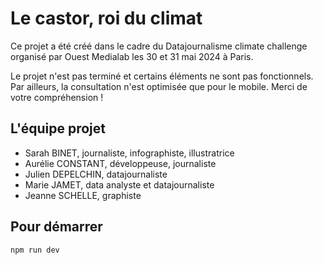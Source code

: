 # Le castor, roi du climat

Ce projet a été créé dans le cadre du Datajournalisme climate challenge organisé par Ouest Medialab les 30 et 31 mai 2024 à Paris.

Le projet n'est pas terminé et certains éléments ne sont pas fonctionnels. Par ailleurs, la consultation n'est optimisée que pour le mobile. Merci de votre compréhension !

## L'équipe projet

- Sarah BINET, journaliste, infographiste, illustratrice
- Aurélie CONSTANT, développeuse, journaliste
- Julien DEPELCHIN, datajournaliste
- Marie JAMET, data analyste et datajournaliste
- Jeanne SCHELLE, graphiste

## Pour démarrer

`npm run dev`
